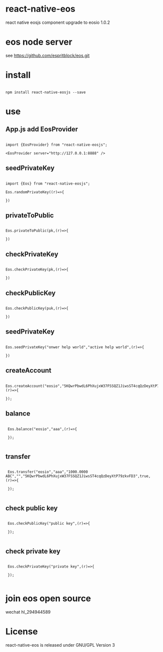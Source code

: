 # react-native-eos

react native eosjs component upgrade to eosio 1.0.2

# eos node server

see https://github.com/espritblock/eos.git

# install

```

npm install react-native-eosjs --save

```

# use

## App.js add EosProvider

```

import {EosProvider} from "react-native-eosjs";

<EosProvider server="http://127.0.0.1:8888" />

```


## seedPrivateKey

```

import {Eos} from "react-native-eosjs";

Eos.randomPrivateKey((r)=>{

})

```
## privateToPublic

```

Eos.privateToPublic(pk,(r)=>{

})

```

## checkPrivateKey

```

Eos.checkPrivateKey(pk,(r)=>{

})

```

## checkPublicKey

```

Eos.checkPublicKey(puk,(r)=>{

})

```

## seedPrivateKey

```

Eos.seedPrivateKey("onwer help world","active help world",(r)=>{

})

```

## createAccount

```

Eos.createAccount("eosio","5KQwrPbwdL6PhXujxW37FSSQZ1JiwsST4cqQzDeyXtP79zkvFD3","aaa",onwerPublic,activePublic,(r)=>{

});

```

## balance

```

 Eos.balance("eosio","aaa",(r)=>{
 
 });
 
 ```

## transfer

```

 Eos.transfer("eosio","aaa","1000.0000 ABC","","5KQwrPbwdL6PhXujxW37FSSQZ1JiwsST4cqQzDeyXtP79zkvFD3",true,(r)=>{

 });
 
 ```

 ## check public key

```

 Eos.checkPublicKey("public key",(r)=>{

 });
 
 ```

 ## check private key

```

 Eos.checkPrivateKey("private key",(r)=>{

 });
 
 ```
 
# join eos open source 

wechat hl_294944589
 

# License

react-native-eos is released under GNU/GPL Version 3
